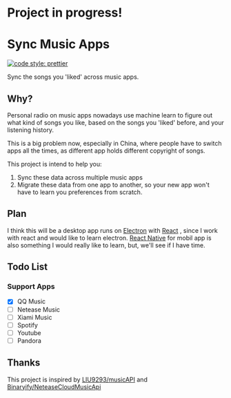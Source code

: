# **Project in progress!**

# Sync Music Apps

[![code style: prettier](https://img.shields.io/badge/code_style-prettier-ff69b4.svg?style=flat-square)](https://github.com/prettier/prettier)

Sync the songs you 'liked' across music apps.

## Why?

Personal radio on music apps nowadays use machine learn to figure out what kind of songs you like, based on the songs you 'liked' before, and your listening history.

This is a big problem now, especially in China, where people have to switch apps all the times, as different app holds different copyright of songs.

This project is intend to help you:

1.  Sync these data across multiple music apps
2.  Migrate these data from one app to another, so your new app won't have to learn you preferences from scratch.

## Plan

I think this will be a desktop app runs on [Electron](https://github.com/electron/electron) with [React](https://github.com/facebook/react) , since I work with react and would like to learn electron. [React Native](https://github.com/facebook/react-native) for mobil app is also something I would really like to learn, but, we'll see if I have time.

## Todo List

### Support Apps

* [x] QQ Music
* [ ] Netease Music
* [ ] Xiami Music
* [ ] Spotify
* [ ] Youtube
* [ ] Pandora

## Thanks

This project is inspired by [LIU9293/musicAPI](https://github.com/LIU9293/musicAPI) and [Binaryify/NeteaseCloudMusicApi](https://github.com/Binaryify/NeteaseCloudMusicApi)
